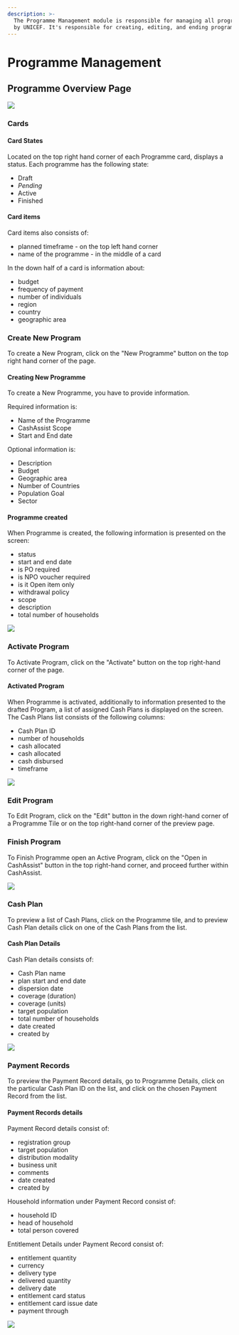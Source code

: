 ```yaml
---
description: >-
  The Programme Management module is responsible for managing all programs held
  by UNICEF. It's responsible for creating, editing, and ending programs.
---
```


# Programme Management

## Programme Overview Page

![](../../.gitbook/assets/image-2019-11-25-at-5.36.28-pm.png)

### Cards

#### Card States

Located on the top right hand corner of each Programme card, displays a status. Each programme has the following state:

* Draft
* _Pending_
* Active
* Finished

#### **Card items**

Card items also consists of:

* planned timeframe - on the top left hand corner
* name of the programme - in the middle of a card

In the down half of a card is information about:

* budget
* frequency of payment
* number of individuals
* region
* country
* geographic area



### Create New Program

To create a New Program, click on the "New Programme" button on the top right hand corner of the page.

#### Creating New Programme

To create a New Programme, you have to provide information. 

Required information is:

* Name of the Programme
* CashAssist Scope
* Start and End date

Optional information is:

* Description
* Budget
* Geographic area
* Number of Countries
* Population Goal
* Sector

#### Programme created

When Programme is created, the following information is presented on the screen:

* status
* start and end date
* is PO required
* is NPO voucher required
* is it Open item only
* withdrawal policy
* scope
* description
* total number of households

![](../../.gitbook/assets/screen-recording-2019-11-25-at-05.37-pm.gif)

### Activate Program

To Activate Program, click on the "Activate" button on the top right-hand corner of the page.

#### Activated Program

When Programme is activated, additionally to information presented to the drafted Program, a list of assigned Cash Plans is displayed on the screen. The Cash Plans list consists of the following columns:

* Cash Plan ID
* number of households
* cash allocated
* cash allocated
* cash disbursed
* timeframe

![](../../.gitbook/assets/screen-recording-2019-11-28-at-03.54-pm.gif)

### Edit Program

To Edit Program, click on the "Edit" button in the down right-hand corner of a Programme Tile or on the top right-hand corner of the preview page.

### Finish Program

To Finish Programme open an Active Program, click on the "Open in CashAssist" button in the top right-hand corner, and proceed further within CashAssist.

![](../../.gitbook/assets/screen-recording-2019-11-28-at-04.58-pm.gif)

### Cash Plan

To preview a list of Cash Plans, click on the Programme tile, and to preview Cash Plan details click on one of the Cash Plans from the list.

#### **Cash Plan Details**

Cash Plan details consists of:

* Cash Plan name
* plan start and end date
* dispersion date
* coverage \(duration\)
* coverage \(units\)
* target population
* total number of households
* date created
* created by

![](../../.gitbook/assets/screen-recording-2019-12-05-at-05.00-pm.gif)

### Payment Records

To preview the Payment Record details, go to Programme Details, click on the particular Cash Plan ID on the list, and click on the chosen Payment Record from the list.

#### Payment Records details

Payment Record details consist of:

* registration group
* target population
* distribution modality
* business unit
* comments
* date created
* created by

Household information under Payment Record consist of:

* household ID
* head of household
* total person covered

Entitlement Details under Payment Record consist of:

* entitlement quantity
* currency
* delivery type
* delivered quantity
* delivery date 
* entitlement card status
* entitlement card issue date
* payment through

![](../../.gitbook/assets/screen-recording-2019-11-28-at-05.36-pm.gif)

